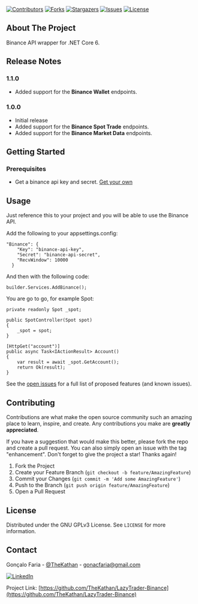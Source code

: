 [![Contributors][contributors-shield]][contributors-url]
[![Forks][forks-shield]][forks-url]
[![Stargazers][stars-shield]][stars-url]
[![Issues][issues-shield]][issues-url]
[![License][license-shield]][license-url]

## About The Project

Binance API wrapper for .NET Core 6.

## Release Notes

### 1.1.0
- Added support for the **Binance Wallet** endpoints.

### 1.0.0
- Initial release
- Added support for the **Binance Spot Trade** endpoints.
- Added support for the **Binance Market Data** endpoints.

## Getting Started

### Prerequisites

* Get a binance api key and secret. [Get your own](https://www.binance.com/en/binance-api)

## Usage

Just reference this to your project and you will be able to use the Binance API.

Add the following to your appsettings.config:

```
"Binance": {
    "Key": "binance-api-key",
    "Secret": "binance-api-secret",
    "RecvWindow": 10000
  }
```

And then with the following code:

```
builder.Services.AddBinance();
```

You are go to go, for example Spot:

```
private readonly Spot _spot;

public SpotController(Spot spot)
{
    _spot = spot;
}

[HttpGet("account")]
public async Task<IActionResult> Account()
{
    var result = await _spot.GetAccount();
    return Ok(result);
}
```

See the [open issues](https://github.com/TheKathan/LazyTrader-Binance/issues) for a full list of proposed features (and known issues).

## Contributing

Contributions are what make the open source community such an amazing place to learn, inspire, and create. Any contributions you make are **greatly appreciated**.

If you have a suggestion that would make this better, please fork the repo and create a pull request. You can also simply open an issue with the tag "enhancement".
Don't forget to give the project a star! Thanks again!

1. Fork the Project
2. Create your Feature Branch (`git checkout -b feature/AmazingFeature`)
3. Commit your Changes (`git commit -m 'Add some AmazingFeature'`)
4. Push to the Branch (`git push origin feature/AmazingFeature`)
5. Open a Pull Request

## License

Distributed under the GNU GPLv3 License. See `LICENSE` for more information.

## Contact

Gonçalo Faria - [@TheKathan](https://twitter.com/TheKathan) - gonacfaria@gmail.com

[![LinkedIn][linkedin-shield]][linkedin-url]

Project Link: [https://github.com/TheKathan/LazyTrader-Binance](https://github.com/TheKathan/LazyTrader-Binance)

<!-- MARKDOWN LINKS & IMAGES -->
<!-- https://www.markdownguide.org/basic-syntax/#reference-style-links -->
[contributors-shield]: https://img.shields.io/github/contributors/TheKathan/LazyTrader-Binance.svg?style=flat
[contributors-url]: https://github.com/TheKathan/LazyTrader-Binance/graphs/contributors
[forks-shield]: https://img.shields.io/github/forks/TheKathan/LazyTrader-Binance.svg?style=flat
[forks-url]: https://github.com/TheKathan/LazyTrader-Binance/network/members
[stars-shield]: https://img.shields.io/github/stars/TheKathan/LazyTrader-Binance.svg?style=flat
[stars-url]: https://github.com/TheKathan/LazyTrader-Binance/stargazers
[issues-shield]: https://img.shields.io/github/issues/TheKathan/LazyTrader-Binance.svg?style=flat
[issues-url]: https://github.com/TheKathan/LazyTrader-Binance/issues
[license-shield]: https://img.shields.io/github/license/TheKathan/LazyTrader-Binance.svg?style=flat
[license-url]: https://github.com/TheKathan/LazyTrader-Binance/blob/master/LICENSE
[linkedin-shield]: https://img.shields.io/badge/-LinkedIn-black.svg?style=flat&logo=linkedin&colorB=555
[linkedin-url]: https://linkedin.com/in/gfaria